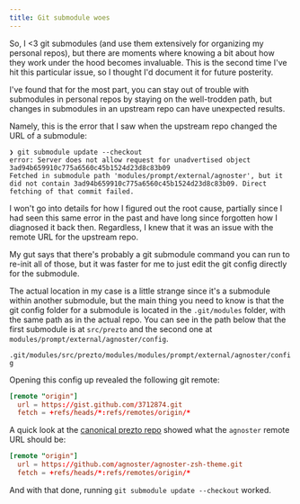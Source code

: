 ```yaml
---
title: Git submodule woes
---
```


So, I <3 git submodules (and use them extensively for organizing my personal
repos), but there are moments where knowing a bit about how they work under the
hood becomes invaluable. This is the second time I've hit this particular
issue, so I thought I'd document it for future posterity.

I've found that for the most part, you can stay out of trouble with submodules
in personal repos by staying on the well-trodden path, but changes in
submodules in an upstream repo can have unexpected results.

Namely, this is the error that I saw when the upstream repo changed the URL of
a submodule:

```shell
❯ git submodule update --checkout
error: Server does not allow request for unadvertised object 3ad94b659910c775a6560c45b1524d23d8c83b09
Fetched in submodule path 'modules/prompt/external/agnoster', but it did not contain 3ad94b659910c775a6560c45b1524d23d8c83b09. Direct fetching of that commit failed.
```

I won't go into details for how I figured out the root cause, partially since I
had seen this same error in the past and have long since forgotten how I
diagnosed it back then. Regardless, I knew that it was an issue with the remote
URL for the upstream repo.

My gut says that there's probably a git submodule command you can run to
re-init all of those, but it was faster for me to just edit the git config
directly for the submodule.

The actual location in my case is a little strange since it's a submodule
within another submodule, but the main thing you need to know is that the git
config folder for a submodule is located in the `.git/modules` folder, with the
same path as in the actual repo. You can see in the path below that the first
submodule is at `src/prezto` and the second one at
`modules/prompt/external/agnoster/config`.

`.git/modules/src/prezto/modules/modules/prompt/external/agnoster/config`

Opening this config up revealed the following git remote:

```conf
[remote "origin"]
  url = https://gist.github.com/3712874.git
  fetch = +refs/heads/*:refs/remotes/origin/*
```

A quick look at the [canonical prezto repo][prezto-repo] showed what the
`agnoster` remote URL should be:

[prezto-repo]: https://github.com/sorin-ionescu/prezto/tree/master/modules/prompt/external

```conf
[remote "origin"]
  url = https://github.com/agnoster/agnoster-zsh-theme.git
  fetch = +refs/heads/*:refs/remotes/origin/*
```

And with that done, running `git submodule update --checkout` worked.
